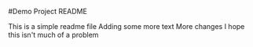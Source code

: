 #Demo Project README

This is a simple readme file
Adding some more text
More changes
I hope this isn't much of a problem
